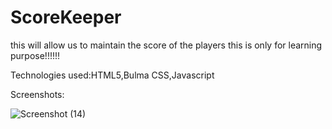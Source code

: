 # ScoreKeeper
this will allow us to maintain the score of the players this is only for learning purpose!!!!!!

Technologies used:HTML5,Bulma CSS,Javascript

Screenshots:

![Screenshot (14)](https://user-images.githubusercontent.com/112959778/226813130-422a5f6f-e6cd-495f-8201-e5b618fb17e8.png)
